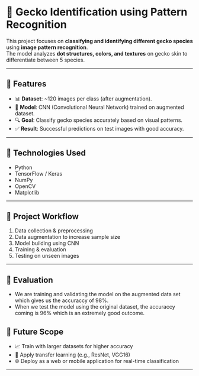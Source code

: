# 🦎 Gecko Identification using Pattern Recognition

This project focuses on **classifying and identifying different gecko species** using **image pattern recognition**.  
The model analyzes **dot structures, colors, and textures** on gecko skin to differentiate between 5 species.  

---

## 🔹 Features
- 📊 **Dataset**: ~120 images per class (after augmentation).  
- 🧠 **Model**: CNN (Convolutional Neural Network) trained on augmented dataset.  
- 🔍 **Goal**: Classify gecko species accurately based on visual patterns.  
- ✅ **Result**: Successful predictions on test images with good accuracy.  

---

## 🔹 Technologies Used
- Python  
- TensorFlow / Keras  
- NumPy  
- OpenCV  
- Matplotlib  

---

## 🔹 Project Workflow
1. Data collection & preprocessing  
2. Data augmentation to increase sample size  
3. Model building using CNN  
4. Training & evaluation  
5. Testing on unseen images  

---

## 🔹 Evaluation
- We are training and validating the model on the augmented data  set which gives us the accuraccy of 98%.
- When we test the model using the original dataset, the accuraccy coming is 96% which is an extremely good outcome.

## 🔹 Future Scope
- 📈 Train with larger datasets for higher accuracy  
- 🤖 Apply transfer learning (e.g., ResNet, VGG16)  
- 🌐 Deploy as a web or mobile application for real-time classification  

---
